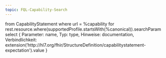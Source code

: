 ```yaml
---
topic: FQL-Capability-Search
---
```

<fql>
from
    CapabilityStatement
where
    url = %capability
    for rest.resource.where(supportedProfile.startsWith(%canonical)).searchParam
select
{
    Parameter: name,
		Typ: type,
    Hinweise: documentation,
    Verbindlichkeit: extension(’http://hl7.org/fhir/StructureDefinition/capabilitystatement-expectation').value
}
</fql>

